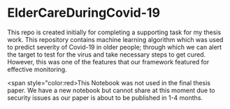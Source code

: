 # ElderCareDuringCovid-19
This repo is created initially for completing a supporting task for my thesis work. This repository contains machine learning algorithm which was used to predict severity of Covid-19 in older people; through which we can alert the target to test for the virus and take necessary steps to get cured. However, this was one of the features that our framework featured for effective monitoring.

<span style="color:red>This Notebook was not used in the final thesis paper. We have a new notebook but cannot share at this moment due to security issues as our paper is about to be published in 1-4 months.</span>

